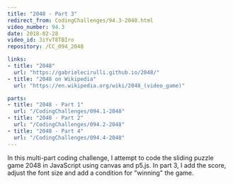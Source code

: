 ```yaml
---
title: "2048 - Part 3"
redirect_from: CodingChallenges/94.3-2048.html
video_number: 94.3
date: 2018-02-28
video_id: 3iYvT8TBIro
repository: /CC_094_2048

links:
- title: "2048"
  url: "https://gabrielecirulli.github.io/2048/"
- title: "2048 on Wikipedia"
  url: "https://en.wikipedia.org/wiki/2048_(video_game)"

parts:
- title: "2048 - Part 1"
  url: "/CodingChallenges/094.1-2048"
- title: "2048 - Part 2"
  url: "/CodingChallenges/094.2-2048"
- title: "2048 - Part 4"
  url: "/CodingChallenges/094.4-2048"
---
```


In this multi-part coding challenge, I attempt to code the sliding puzzle game 2048 in JavaScript using canvas and p5.js. In part 3, I add the score, adjust the font size and add a condition for "winning" the game.
